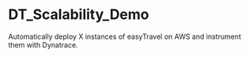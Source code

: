 # DT_Scalability_Demo
Automatically deploy X instances of easyTravel on AWS and instrument them with Dynatrace.
